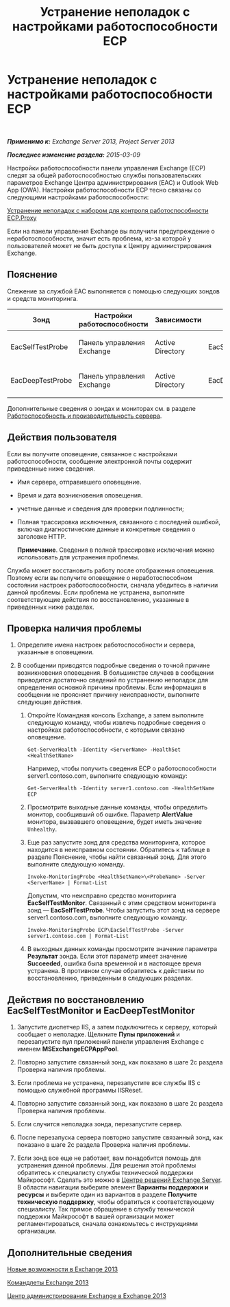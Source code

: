 ﻿---
title: Устранение неполадок с настройками работоспособности ECP
TOCTitle: Устранение неполадок с настройками работоспособности ECP
ms:assetid: 0a1cfcd5-585c-4a0a-9d3c-28dc49e16a6c
ms:mtpsurl: https://technet.microsoft.com/ru-ru/library/ms.exch.scom.ecp(v=EXCHG.150)
ms:contentKeyID: 53275650
ms.date: 11/14/2015
mtps_version: v=EXCHG.150
ms.translationtype: HT
---

# Устранение неполадок с настройками работоспособности ECP

 

_**Применимо к:** Exchange Server 2013, Project Server 2013_

_**Последнее изменение раздела:** 2015-03-09_

Настройки работоспособности панели управления Exchange (ECP) следят за общей работоспособностью службы пользовательских параметров Exchange Центра администрирования (EAC) и Outlook Web App (OWA). Настройки работоспособности ECP тесно связаны со следующими настройками работоспособности:

[Устранение неполадок с набором для контроля работоспособности ECP.Proxy](troubleshooting-ecp-proxy-health-set.md)

Если на панели управления Exchange вы получили предупреждение о неработоспособности, значит есть проблема, из-за которой у пользователей может не быть доступа к Центру администрирования Exchange.

## Пояснение

Слежение за службой EAC выполняется с помощью следующих зондов и средств мониторинга.


<table>
<colgroup>
<col style="width: 25%" />
<col style="width: 25%" />
<col style="width: 25%" />
<col style="width: 25%" />
</colgroup>
<thead>
<tr class="header">
<th>Зонд</th>
<th>Настройки работоспособности</th>
<th>Зависимости</th>
<th>Связанные мониторы</th>
</tr>
</thead>
<tbody>
<tr class="odd">
<td><p>EacSelfTestProbe</p></td>
<td><p>Панель управления Exchange</p></td>
<td><p>Active Directory</p></td>
<td><p>EacSelfTestMonitor</p></td>
</tr>
<tr class="even">
<td><p>EacDeepTestProbe</p></td>
<td><p>Панель управления Exchange</p></td>
<td><p>Active Directory</p></td>
<td><p>EacDeepTestMonitor</p></td>
</tr>
</tbody>
</table>


Дополнительные сведения о зондах и мониторах см. в разделе [Работоспособность и производительность сервера](https://technet.microsoft.com/ru-ru/library/jj150551\(v=exchg.150\)).

## Действия пользователя

Если вы получите оповещение, связанное с настройками работоспособности, сообщение электронной почты содержит приведенные ниже сведения.

  - Имя сервера, отправившего оповещение.

  - Время и дата возникновения оповещения.

  - учетные данные и сведения для проверки подлинности;

  - Полная трассировка исключения, связанного с последней ошибкой, включая диагностические данные и конкретные сведения о заголовке HTTP.
    
    **Примечание**. Сведения в полной трассировке исключения можно использовать для устранения проблемы.

Служба может восстановить работу после отображения оповещения. Поэтому если вы получите оповещение о неработоспособном состоянии настроек работоспособности, сначала убедитесь в наличии данной проблемы. Если проблема не устранена, выполните соответствующие действия по восстановлению, указанные в приведенных ниже разделах.

## Проверка наличия проблемы

1.  Определите имена настроек работоспособности и сервера, указанные в оповещении.

2.  В сообщении приводятся подробные сведения о точной причине возникновения оповещения. В большинстве случаев в сообщении приводится достаточно сведений по устранению неполадок для определения основной причины проблемы. Если информация в сообщении не проясняет причину неисправности, выполните следующие действия.
    
    1.  Откройте Командная консоль Exchange, а затем выполните следующую команду, чтобы извлечь подробные сведения о настройках работоспособности, с которыми связано оповещение.
        
            Get-ServerHealth -Identity <ServerName> -HealthSet <HealthSetName>
        
        Например, чтобы получить сведения ECP о работоспособности server1.contoso.com, выполните следующую команду:
        
            Get-ServerHealth -Identity server1.contoso.com -HealthSetName ECP
    
    2.  Просмотрите выходные данные команды, чтобы определить монитор, сообщивший об ошибке. Параметр **AlertValue** монитора, вызвавшего оповещение, будет иметь значение `Unhealthy`.
    
    3.  Еще раз запустите зонд для средства мониторинга, которое находится в неисправном состоянии. Обратитесь к таблице в разделе Пояснение, чтобы найти связанный зонд. Для этого выполните следующую команду.
        
            Invoke-MonitoringProbe <HealthSetName>\<ProbeName> -Server <ServerName> | Format-List
        
        Допустим, что неисправно средство мониторинга **EacSelfTestMonitor**. Связанный с этим средством мониторинга зонд — **EacSelfTestProbe**. Чтобы запустить этот зонд на сервере server1.contoso.com, выполните следующую команду.
        
            Invoke-MonitoringProbe ECP\EacSelfTestProbe -Server server1.contoso.com | Format-List
    
    4.  В выходных данных команды просмотрите значение параметра **Результат** зонда. Если этот параметр имеет значение **Succeeded**, ошибка была временной и в настоящее время устранена. В противном случае обратитесь к действиям по восстановлению, приведенным в следующих разделах.

## Действия по восстановлению EacSelfTestMonitor и EacDeepTestMonitor

1.  Запустите диспетчер IIS, а затем подключитесь к серверу, который сообщает о неполадке. Щелкните **Пулы приложений** и перезапустите пул приложений панели управления Exchange с именем **MSExchangeECPAppPool**.

2.  Повторно запустите связанный зонд, как показано в шаге 2c раздела Проверка наличия проблемы.

3.  Если проблема не устранена, перезапустите все службы IIS с помощью служебной программы IISReset.

4.  Повторно запустите связанный зонд, как показано в шаге 2c раздела Проверка наличия проблемы.

5.  Если случится неполадка зонда, перезапустите сервер.

6.  После перезапуска сервера повторно запустите связанный зонд, как показано в шаге 2c раздела Проверка наличия проблемы.

7.  Если зонд все еще не работает, вам понадобится помощь для устранения данной проблемы. Для решения этой проблемы обратитесь к специалисту службы технической поддержки Майкрософт. Сделать это можно в [Центре решений Exchange Server](http://go.microsoft.com/fwlink/p/?linkid=180809). В области навигации выберите элемент **Варианты поддержки и ресурсы** и выберите один из вариантов в разделе **Получите техническую поддержку**, чтобы обратиться к соответствующему специалисту. Так прямое обращение в службу технической поддержки Майкрософт в вашей организации может регламентироваться, сначала ознакомьтесь с инструкциями организации.

## Дополнительные сведения

[Новые возможности в Exchange 2013](https://technet.microsoft.com/ru-ru/library/jj150540\(v=exchg.150\))

[Командлеты Exchange 2013](https://technet.microsoft.com/ru-ru/library/bb124413\(v=exchg.150\))

[Центр администрирования Exchange в Exchange 2013](https://technet.microsoft.com/ru-ru/library/jj150562\(v=exchg.150\))

